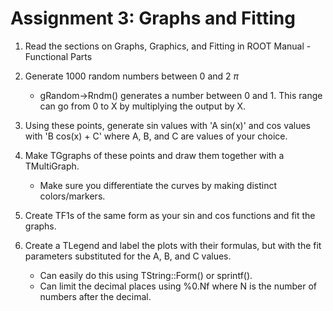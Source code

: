 # Assignment 3: Graphs and Fitting

1. Read the sections on Graphs, Graphics, and Fitting in ROOT Manual - Functional Parts
2. Generate 1000 random numbers between 0 and 2 $\pi$
     - gRandom->Rndm() generates a number between 0 and 1. This range can go from 0 to X by multiplying the output by X.

3. Using these points, generate sin values with 'A sin(x)' and cos values with 'B cos(x) + C' where A, B, and C are values of your choice.
4. Make TGgraphs of these points and draw them together with a TMultiGraph.
      - Make sure you differentiate the curves by making distinct colors/markers.
5. Create TF1s of the same form as your sin and cos functions and fit the graphs.
6. Create a TLegend and label the plots with their formulas, but with the fit parameters substituted for the A, B, and C values. 
     - Can easily do this using TString::Form() or sprintf().
     - Can limit the decimal places using %0.Nf where N is the number of numbers after the decimal.
